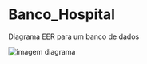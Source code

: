 # Banco_Hospital
Diagrama EER para um banco de dados

![imagem diagrama](https://github.com/pspsousa/Banco_Hospital/assets/111404527/e3d6e6fc-7df1-47cf-acd5-b581b979fa9f)
